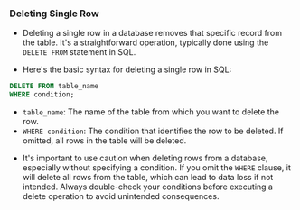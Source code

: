 ### Deleting Single Row

- Deleting a single row in a database removes that specific record from the table. It's a straightforward operation, typically done using the `DELETE FROM` statement in SQL.

- Here's the basic syntax for deleting a single row in SQL:

```sql
DELETE FROM table_name
WHERE condition;
```

* `table_name`: The name of the table from which you want to delete the row.
* `WHERE condition`: The condition that identifies the row to be deleted. If omitted, all rows in the table will be deleted.

- It's important to use caution when deleting rows from a database, especially without specifying a condition. If you omit the `WHERE` clause, it will delete all rows from the table, which can lead to data loss if not intended. Always double-check your conditions before executing a delete operation to avoid unintended consequences.
